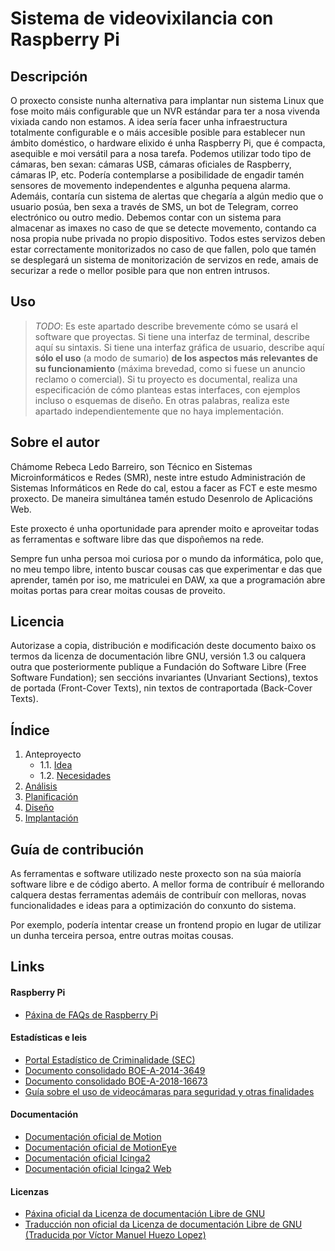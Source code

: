 # Sistema de videovixilancia con Raspberry Pi

## Descripción

O proxecto consiste nunha alternativa para implantar nun sistema Linux que fose moito máis configurable que un NVR estándar para ter a nosa vivenda vixiada cando non estamos. A idea sería facer unha infraestructura totalmente configurable e o máis accesible posible para establecer nun ámbito doméstico, o hardware elixido é unha Raspberry Pi, que é compacta, asequible e moi versátil para a nosa tarefa. Podemos utilizar todo tipo de cámaras, ben sexan: cámaras USB, cámaras oficiales de Raspberry, cámaras IP, etc.
Podería contemplarse a posibilidade de engadir tamén sensores de movemento independentes e algunha pequena alarma.
Ademáis, contaría cun sistema de alertas que chegaría a algún medio que o usuario posúa, ben sexa a través de SMS, un bot de Telegram, correo electrónico ou outro medio. Debemos contar con un sistema para almacenar as imaxes no caso de que se detecte movemento, contando ca nosa propia nube privada no propio dispositivo. 
Todos estes servizos deben estar correctamente monitorizados no caso de que fallen, polo que tamén se desplegará un sistema de monitorización de servizos en rede, amais de securizar a rede o mellor posible para que non entren intrusos. 


## Uso

> *TODO*: Es este apartado describe brevemente cómo se usará el software que proyectas. Si tiene una interfaz de terminal, describe aquí su sintaxis. Si tiene una interfaz gráfica de usuario, describe aquí **sólo el uso** (a modo de sumario) **de los aspectos más relevantes de su funcionamiento** (máxima brevedad, como si fuese un anuncio reclamo o comercial).
> Si tu proyecto es documental, realiza una especificación de cómo planteas estas interfaces, con ejemplos incluso o esquemas de diseño. En otras palabras, realiza este apartado independientemente que no haya implementación.

## Sobre el autor

Chámome Rebeca Ledo Barreiro, son Técnico en Sistemas Microinformáticos e Redes (SMR), neste intre estudo Administración de Sistemas Informáticos en Rede do cal, estou a facer as FCT e este mesmo proxecto. De maneira simultánea tamén estudo Desenrolo de Aplicacións Web. 

Este proxecto é unha oportunidade para aprender moito e aproveitar todas as ferramentas e software libre das que dispoñemos na rede.

Sempre fun unha persoa moi curiosa por o mundo da informática, polo que, no meu tempo libre, intento buscar cousas cas que experimentar e das que aprender, tamén por iso, me matriculei en DAW, xa que a programación abre moitas portas para crear moitas cousas de proveito.

## Licencia

Autorizase a copia, distribución e modificación deste documento baixo os termos da licenza de documentación libre GNU, versión 1.3 ou calquera outra que posteriormente publique a Fundación do Software Libre (Free Software Fundation); sen seccións invariantes (Unvariant Sections), textos de portada (Front-Cover Texts), nin textos de contraportada (Back-Cover Texts).



## Índice

1. Anteproyecto
    * 1.1. [Idea](doc/templates/1_idea.md)
    * 1.2. [Necesidades](doc/templates/2_necesidades.md)
2. [Análisis](doc/templates/3_analise.md)
3. [Planificación](doc/templates/4_planificacion.md)
4. [Diseño](doc/templates/5_deseño.md)
5. [Implantación](doc/templates/6_implantacion.md)


## Guía de contribución

As ferramentas e software utilizado neste proxecto son na súa maioría software libre e de código aberto. A mellor forma de contribuír é mellorando calquera destas ferramentas ademáis de contribuír con melloras, novas funcionalidades e ideas para a optimización do conxunto do sistema. 

Por exemplo, podería intentar crease un frontend propio en lugar de utilizar un dunha terceira persoa, entre outras moitas cousas.


## Links

#### Raspberry Pi
- [Páxina de FAQs de Raspberry Pi](https://www.raspberrypi.org/documentation/faqs/#commercial-integrate)
#### Estadísticas e leis
- [Portal Estadístico de Criminalidade (SEC)](https://estadisticasdecriminalidad.ses.mir.es/publico/portalestadistico/portal/balances.html)
- [Documento consolidado BOE-A-2014-3649](https://www.boe.es/buscar/act.php?id=BOE-A-2014-3649&p=20140405&tn=1)
- [Documento consolidado BOE-A-2018-16673](https://www.boe.es/boe_gallego/dias/2018/12/06/pdfs/BOE-A-2018-16673-G.pdf)
- [Guía sobre el uso de videocámaras para seguridad y otras finalidades](https://www.aepd.es/sites/default/files/2019-09/guia-videovigilancia.pdf)
#### Documentación
- [Documentación oficial de Motion](https://motion-project.github.io/motion_guide.html)
- [Documentación oficial de MotionEye](https://github.com/ccrisan/motioneye/wiki)
- [Documentación oficial Icinga2](https://icinga.com/docs/icinga-2/latest/doc/01-about/)
- [Documentación oficial Icinga2 Web](https://icinga.com/docs/icinga-web-2/latest/)

#### Licenzas
- [Páxina oficial da Licenza de documentación Libre de GNU](https://www.gnu.org/licenses/fdl-1.3-faq.en.html#top)
- [Traducción non oficial da Licenza de documentación Libre de GNU (Traducida por Víctor Manuel Huezo Lopez)](https://fdl-es.gitlab.io)
